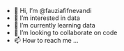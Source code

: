 - 👋 Hi, I’m @fauziafifnevandi
- 👀 I’m interested in data
- 🌱 I’m currently learning data
- 💞️ I’m looking to collaborate on code
- 📫 How to reach me ...

<!---
fauziafifnevandi/fauziafifnevandi is a ✨ special ✨ repository because its `README.md` (this file) appears on your GitHub profile.
You can click the Preview link to take a look at your changes.
--->
